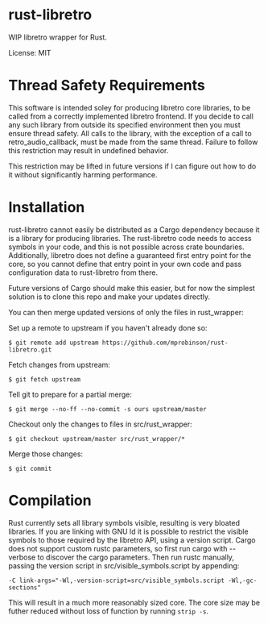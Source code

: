 rust-libretro
=============

WIP libretro wrapper for Rust.

License: MIT

Thread Safety Requirements
==========================
This software is intended soley for producing libretro core libraries, to be
called from a correctly implemented libretro frontend. If you decide to call
any such library from outside its specified environment then you must ensure
thread safety. All calls to the library, with the exception of a call to
retro_audio_callback, must be made from the same thread. Failure to follow this
restriction may result in undefined behavior.

This restriction may be lifted in future versions if I can figure out how to
do it without significantly harming performance.

Installation
============

rust-libretro cannot easily be distributed as a Cargo dependency because it is
a library for producing libraries. The rust-libretro code needs to access symbols
in your code, and this is not possible across crate boundaries. Additionally,
libretro does not define a guaranteed first entry point for the core, so you
cannot define that entry point in your own code and pass configuration data to
rust-libretro from there.

Future versions of Cargo should make this easier, but for now the simplest
solution is to clone this repo and make your updates directly. 

You can then merge updated versions of only the files in rust_wrapper:

Set up a remote to upstream if you haven't already done so:

`$ git remote add upstream https://github.com/mprobinson/rust-libretro.git`

Fetch changes from upstream:

`$ git fetch upstream`

Tell git to prepare for a partial merge:

`$ git merge --no-ff --no-commit -s ours upstream/master`

Checkout only the changes to files in src/rust_wrapper:

`$ git checkout upstream/master src/rust_wrapper/*`

Merge those changes:

`$ git commit`


Compilation
===========

Rust currently sets all library symbols visible, resulting is very bloated
libraries. If you are linking with GNU ld it is possible to restrict the visible
symbols to those required by the libretro API, using a version script. Cargo
does not support custom rustc parameters, so first run cargo with --verbose to
discover the cargo parameters. Then run rustc manually, passing the version
script in src/visible_symbols.script by appending:

`-C link-args="-Wl,-version-script=src/visible_symbols.script -Wl,-gc-sections"`

This will result in a much more reasonably sized core. The core size may be
futher reduced without loss of function by running `strip -s`.